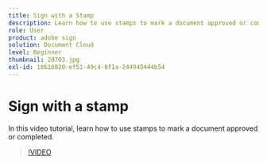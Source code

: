 ```yaml
---
title: Sign with a Stamp
description: Learn how to use stamps to mark a document approved or completed
role: User
product: adobe sign
solution: Document Cloud
level: Beginner
thumbnail: 20703.jpg
exl-id: 18616820-ef51-49c4-8f1a-244945444b54
---
```

# Sign with a stamp

In this video tutorial, learn how to use stamps to mark a document approved or completed.

>[!VIDEO](https://video.tv.adobe.com/v/20703?hidetitle=true)
